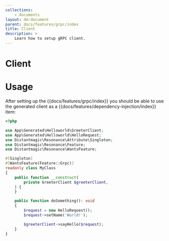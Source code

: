 ```yaml
---
collections:
    - documents
layout: dm:document
parent: docs/features/grpc/index
title: Client
description: >
    Learn how to setup gRPC client.
---
```


# Client

# Usage

After setting up the {{docs/features/grpc/index}} you should be able to use the 
generated client as a {{docs/features/dependency-injection/index}} item:

```php
<?php

use App\Generated\Helloworld\GreeterClient;
use App\Generated\Helloworld\HelloRequest;
use Distantmagic\Resonance\Attribute\Singleton;
use Distantmagic\Resonance\Feature;
use Distantmagic\Resonance\WantsFeature;

#[Singleton]
#[WantsFeature(Feature::Grpc)]
readonly class MyClass
{
    public function __construct(
        private GreeterClient $greeterClient,
    ) {
    }

    public function doSomething(): void
    {
        $request = new HelloRequest();
        $request->setName('World!');

        $greeterClient->sayHello($request);
    }
}
```
